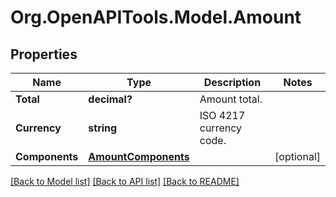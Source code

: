 # Org.OpenAPITools.Model.Amount
## Properties

Name | Type | Description | Notes
------------ | ------------- | ------------- | -------------
**Total** | **decimal?** | Amount total. | 
**Currency** | **string** | ISO 4217 currency code. | 
**Components** | [**AmountComponents**](AmountComponents.md) |  | [optional] 

[[Back to Model list]](../README.md#documentation-for-models) [[Back to API list]](../README.md#documentation-for-api-endpoints) [[Back to README]](../README.md)

